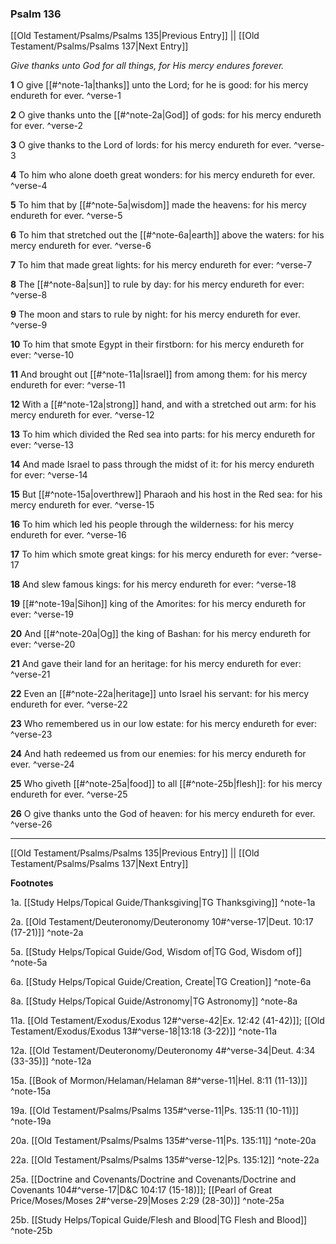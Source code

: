 ### Psalm 136

[[Old Testament/Psalms/Psalms 135|Previous Entry]]  ||  [[Old Testament/Psalms/Psalms 137|Next Entry]]

*Give thanks unto God for all things, for His mercy endures forever.*

**1**  O give [[#^note-1a|thanks]] unto the Lord; for he is good: for his mercy endureth for ever. ^verse-1

**2**  O give thanks unto the [[#^note-2a|God]] of gods: for his mercy endureth for ever. ^verse-2

**3**  O give thanks to the Lord of lords: for his mercy endureth for ever. ^verse-3

**4**  To him who alone doeth great wonders: for his mercy endureth for ever. ^verse-4

**5**  To him that by [[#^note-5a|wisdom]] made the heavens: for his mercy endureth for ever. ^verse-5

**6**  To him that stretched out the [[#^note-6a|earth]] above the waters: for his mercy endureth for ever. ^verse-6

**7**  To him that made great lights: for his mercy endureth for ever: ^verse-7

**8**  The [[#^note-8a|sun]] to rule by day: for his mercy endureth for ever: ^verse-8

**9**  The moon and stars to rule by night: for his mercy endureth for ever. ^verse-9

**10**  To him that smote Egypt in their firstborn: for his mercy endureth for ever: ^verse-10

**11**  And brought out [[#^note-11a|Israel]] from among them: for his mercy endureth for ever: ^verse-11

**12**  With a [[#^note-12a|strong]] hand, and with a stretched out arm: for his mercy endureth for ever. ^verse-12

**13**  To him which divided the Red sea into parts: for his mercy endureth for ever: ^verse-13

**14**  And made Israel to pass through the midst of it: for his mercy endureth for ever: ^verse-14

**15**  But [[#^note-15a|overthrew]] Pharaoh and his host in the Red sea: for his mercy endureth for ever. ^verse-15

**16**  To him which led his people through the wilderness: for his mercy endureth for ever. ^verse-16

**17**  To him which smote great kings: for his mercy endureth for ever: ^verse-17

**18**  And slew famous kings: for his mercy endureth for ever: ^verse-18

**19**  [[#^note-19a|Sihon]] king of the Amorites: for his mercy endureth for ever: ^verse-19

**20**  And [[#^note-20a|Og]] the king of Bashan: for his mercy endureth for ever: ^verse-20

**21**  And gave their land for an heritage: for his mercy endureth for ever: ^verse-21

**22**  Even an [[#^note-22a|heritage]] unto Israel his servant: for his mercy endureth for ever. ^verse-22

**23**  Who remembered us in our low estate: for his mercy endureth for ever: ^verse-23

**24**  And hath redeemed us from our enemies: for his mercy endureth for ever. ^verse-24

**25**  Who giveth [[#^note-25a|food]] to all [[#^note-25b|flesh]]: for his mercy endureth for ever. ^verse-25

**26**  O give thanks unto the God of heaven: for his mercy endureth for ever. ^verse-26


---
[[Old Testament/Psalms/Psalms 135|Previous Entry]]  ||  [[Old Testament/Psalms/Psalms 137|Next Entry]]


**Footnotes**


1a. [[Study Helps/Topical Guide/Thanksgiving|TG Thanksgiving]] ^note-1a

2a. [[Old Testament/Deuteronomy/Deuteronomy 10#^verse-17|Deut. 10:17 (17-21)]] ^note-2a

5a. [[Study Helps/Topical Guide/God, Wisdom of|TG God, Wisdom of]] ^note-5a

6a. [[Study Helps/Topical Guide/Creation, Create|TG Creation]] ^note-6a

8a. [[Study Helps/Topical Guide/Astronomy|TG Astronomy]] ^note-8a

11a. [[Old Testament/Exodus/Exodus 12#^verse-42|Ex. 12:42 (41-42)]]; [[Old Testament/Exodus/Exodus 13#^verse-18|13:18 (3-22)]] ^note-11a

12a. [[Old Testament/Deuteronomy/Deuteronomy 4#^verse-34|Deut. 4:34 (33-35)]] ^note-12a

15a. [[Book of Mormon/Helaman/Helaman 8#^verse-11|Hel. 8:11 (11-13)]] ^note-15a

19a. [[Old Testament/Psalms/Psalms 135#^verse-11|Ps. 135:11 (10-11)]] ^note-19a

20a. [[Old Testament/Psalms/Psalms 135#^verse-11|Ps. 135:11]] ^note-20a

22a. [[Old Testament/Psalms/Psalms 135#^verse-12|Ps. 135:12]] ^note-22a

25a. [[Doctrine and Covenants/Doctrine and Covenants/Doctrine and Covenants 104#^verse-17|D&C 104:17 (15-18)]]; [[Pearl of Great Price/Moses/Moses 2#^verse-29|Moses 2:29 (28-30)]] ^note-25a

25b. [[Study Helps/Topical Guide/Flesh and Blood|TG Flesh and Blood]] ^note-25b